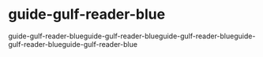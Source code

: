 # guide-gulf-reader-blue
guide-gulf-reader-blueguide-gulf-reader-blueguide-gulf-reader-blueguide-gulf-reader-blueguide-gulf-reader-blue
